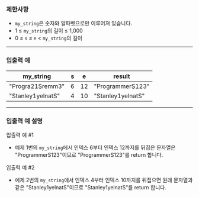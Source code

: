 ### 제한사항

- `my_string`은 숫자와 알파벳으로만 이루어져 있습니다.
- 1 ≤ `my_string`의 길이 ≤ 1,000
- 0 ≤ `s` ≤ `e` < `my_string`의 길이

---

### 입출력 예

| my_string | s | e | result |
| --- | --- | --- | --- |
| "Progra21Sremm3" | 6 | 12 | "ProgrammerS123" |
| "Stanley1yelnatS" | 4 | 10 | "Stanley1yelnatS" |

---

### 입출력 예 설명

입출력 예 #1

- 예제 1번의 `my_string`에서 인덱스 6부터 인덱스 12까지를 뒤집은 문자열은 "ProgrammerS123"이므로 "ProgrammerS123"를 return 합니다.

입출력 예 #2

- 예제 2번의 `my_string`에서 인덱스 4부터 인덱스 10까지를 뒤집으면 원래 문자열과 같은 "Stanley1yelnatS"이므로 "Stanley1yelnatS"를 return 합니다.
